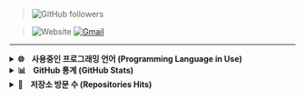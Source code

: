 > ![GitHub followers](https://img.shields.io/github/followers/banb3515?color=875E00&logo=github&style=for-the-badge)

> ![Website](https://img.shields.io/website?down_color=red&down_message=X&label=Website&logo=github&style=for-the-badge&up_color=green&up_message=O&url=https%3A%2F%2Fbanb3515.github.io)
[![Gmail](https://img.shields.io/badge/Gmail-d14836?style=for-the-badge&logo=Gmail&logoColor=white&link=mailto:banb3515@gmail.com)](mailto:banb3515@gmail.com)

---

<details>
  <summary><b>🌐ㅤ사용중인 프로그래밍 언어 (Programming Language in Use)</b></summary>
  <hr>
    <ul>
      <li>C++</li>
      <li>C#</li>
      <li>Java</li>
    </ul>
  <hr>
</details>

<details> 
  <summary><b>📊ㅤGitHub 통계 (GitHub Stats)</b></summary>
  <hr>
    <img src="https://github-readme-stats.vercel.app/api?username=banb3515&show_icons=true&theme=tokyonight&count_private=true" />
    <br>
    <img src="https://github-readme-stats.vercel.app/api/top-langs/?username=banb3515&theme=tokyonight" />
  <hr>
</details>

<details> 
  <summary><b>📁ㅤ저장소 방문 수 (Repositories Hits)</b></summary>
  <hr>
    <blockquote><h3><img src="https://hits.seeyoufarm.com/api/count/incr/badge.svg?url=https%3A%2F%2Fgithub.com%2Fbanb3515&count_bg=%238A8A8A&title_bg=%230AD586&icon=iconify.svg&icon_color=%23FFFFFF&title=Hits&edge_flat=false"/></h3></blockquote>
    <ul>
      <li>
        <a href="https://github.com/banb3515/HeyMask"><img src="https://hits.seeyoufarm.com/api/count/incr/badge.svg?url=https%3A%2F%2Fgithub.com%2Fbanb3515%2FHeyMask&count_bg=%2364E900&title_bg=%233F4141&icon=linuxfoundation.svg&icon_color=%23FFFFFF&title=HeyMask&edge_flat=false"/></a> 
        <a href="https://github.com/banb3515/HeyMaskViewer"><img src="https://hits.seeyoufarm.com/api/count/incr/badge.svg?url=https%3A%2F%2Fgithub.com%2Fbanb3515%2FHeyMaskViewer&count_bg=%2364E900&title_bg=%233F4141&icon=linuxfoundation.svg&icon_color=%23FFFFFF&title=HeyMaskViewer&edge_flat=false"/></a>
      </li>
      <li><a href="https://github.com/banb3515/Genshin-Impact-Tasks"><img src="https://hits.seeyoufarm.com/api/count/incr/badge.svg?url=https%3A%2F%2Fgithub.com%2Fbanb3515%2FGenshin-Impact-Tasks&count_bg=%2364E900&title_bg=%233F4141&icon=linuxfoundation.svg&icon_color=%23FFFFFF&title=Genshin-Impact-Tasks&edge_flat=false"/></a></li>
      <li><a href="https://github.com/banb3515/Hanyang-App"><img src="https://hits.seeyoufarm.com/api/count/incr/badge.svg?url=https%3A%2F%2Fgithub.com%2Fbanb3515%2FHanyang-App&count_bg=%2364E900&title_bg=%233F4141&icon=linuxfoundation.svg&icon_color=%23FFFFFF&title=Hanyang-App&edge_flat=false"/></a></li>
    </ul>
  <hr>
</details>
